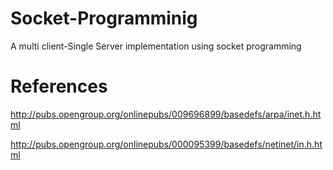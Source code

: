 # Socket-Programminig
A multi client-Single Server implementation using socket programming

# References
http://pubs.opengroup.org/onlinepubs/009696899/basedefs/arpa/inet.h.html


http://pubs.opengroup.org/onlinepubs/000095399/basedefs/netinet/in.h.html
